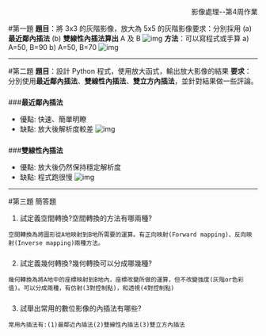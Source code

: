 <p align="right">
  影像處理--第4周作業
</p>

#第一題
**題目**：將 3x3 的灰階影像，放大為 5x5 的灰階影像要求：分別採用 (a) **最近鄰內插法** (b) **雙線性內插法算出** A 及 B
![img](https://i.imgur.com/OrUiqJz.png)
**方法**：可以寫程式或手算
a) A=50, B=90
b) A=50, B=70
![img](https://i.imgur.com/DgBn29O.jpg)

---

#第二題
**題目**：設計 Python 程式，使用放大函式，輸出放大影像的結果
**要求**：分別使用**最近鄰內插法**、**雙線性內插法**、**雙立方內插法**，並針對結果做一些評論。

###

###**最近鄰內插法**

- 優點: 快速、簡單明瞭
- 缺點: 放大後解析度較差
  ![img](https://i.imgur.com/hs0DZWR.png)

###

###**雙線性內插法**

- 優點: 放大後仍然保持穩定解析度
- 缺點: 程式跑很慢
  ![img](https://i.imgur.com/jydBRLw.png)

---

#第三題
簡答題

1. 試定義空間轉換?空間轉換的方法有哪兩種?

```
空間轉換為將圖形從A地映射到B地所需要的運算。有正向映射(Forward mapping)、反向映射(Inverse mapping)兩種方法。
```

###

2. 試定義幾何轉換?幾何轉換可以分成哪幾種?

```
幾何轉換為將A地中的座標映射到B地內，座標改變所做的運算，但不改變強度(灰階or色彩值)。可以分成兩種，有仿射(3對控制點)，和透視(4對控制點)
```

###

3. 試舉出常用的數位影像的內插法有哪些?

```
常用內插法有:(1)最鄰近內插法(2)雙線性內插法(3)雙立方內插法
```

###
